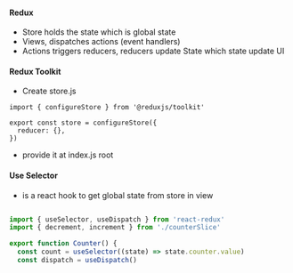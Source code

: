 #### Redux
  *  Store holds the state which is global state
  *  Views, dispatches actions (event handlers)
  *  Actions triggers reducers, reducers update State which state update UI

#### Redux Toolkit 
* Create store.js
```
import { configureStore } from '@reduxjs/toolkit'

export const store = configureStore({
  reducer: {},
})
```
* provide it at index.js root


#### Use Selector
* is a react hook to get global state from store in view
```javascript

import { useSelector, useDispatch } from 'react-redux'
import { decrement, increment } from './counterSlice'

export function Counter() {
  const count = useSelector((state) => state.counter.value)
  const dispatch = useDispatch()
```